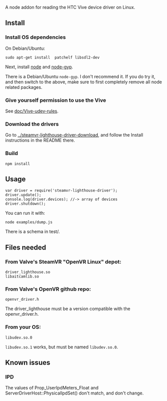 A node addon for reading the HTC Vive device driver on Linux.

## Install

### Install OS dependencies

On Debian/Ubuntu:

    sudo apt-get install  patchelf libsdl2-dev

Next, install [node](https://nodejs.org/) and [node-gyp](https://github.com/nodejs/node-gyp).

There is a Debian/Ubuntu `node-gyp`.  I don't recommend it.  If you do try it, and then switch to the above, make sure to first completely remove all node related packages.

### Give yourself permission to use the Vive

See [doc/Vive-udev-rules](doc/Vive-udev-rules.md).

### Download the drivers

Go to [../steamvr-lighthouse-driver-download](../steamvr-lighthouse-driver-download), and follow the Install instructions in the README there.

### Build

    npm install


## Usage

    var driver = require('steamvr-lighthouse-driver');
    driver.update();
    console.log(driver.devices); //-> array of devices
    driver.shutdown();

You can run it with:

    node examples/dump.js

There is a schema in test/.


## Files needed

### From Valve's SteamVR "OpenVR Linux" depot:

    driver_lighthouse.so
    libaitcamlib.so

### From Valve's OpenVR github repo:

    openvr_driver.h

The driver_lighthouse must be a version compatible with the openvr_driver.h.

### From your OS:

    libudev.so.0

`libudev.so.1` works, but must be named `libudev.so.0`.


## Known issues

### IPD

The values of Prop_UserIpdMeters_Float and ServerDriverHost::PhysicalIpdSet() don't match, and don't change.

